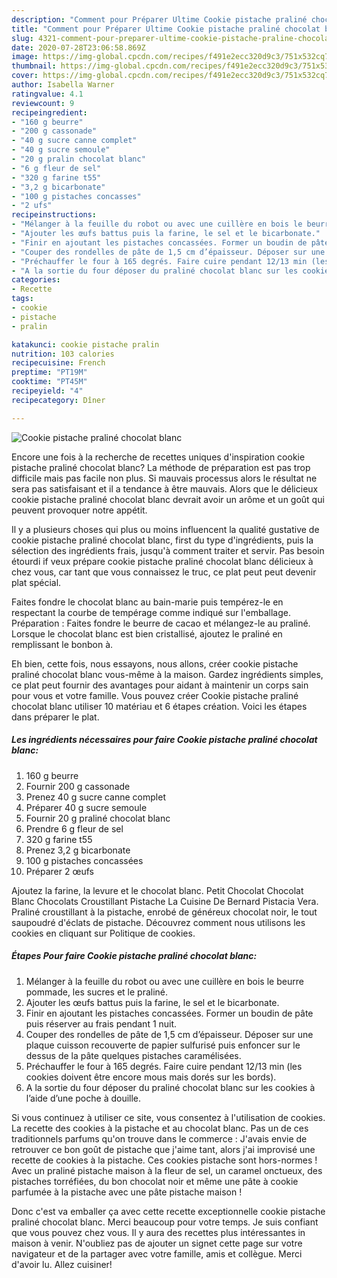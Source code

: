 ```yaml
---
description: "Comment pour Préparer Ultime Cookie pistache praliné chocolat blanc"
title: "Comment pour Préparer Ultime Cookie pistache praliné chocolat blanc"
slug: 4321-comment-pour-preparer-ultime-cookie-pistache-praline-chocolat-blanc
date: 2020-07-28T23:06:58.869Z
image: https://img-global.cpcdn.com/recipes/f491e2ecc320d9c3/751x532cq70/cookie-pistache-praline-chocolat-blanc-photo-principale-de-la-recette.jpg
thumbnail: https://img-global.cpcdn.com/recipes/f491e2ecc320d9c3/751x532cq70/cookie-pistache-praline-chocolat-blanc-photo-principale-de-la-recette.jpg
cover: https://img-global.cpcdn.com/recipes/f491e2ecc320d9c3/751x532cq70/cookie-pistache-praline-chocolat-blanc-photo-principale-de-la-recette.jpg
author: Isabella Warner
ratingvalue: 4.1
reviewcount: 9
recipeingredient:
- "160 g beurre"
- "200 g cassonade"
- "40 g sucre canne complet"
- "40 g sucre semoule"
- "20 g pralin chocolat blanc"
- "6 g fleur de sel"
- "320 g farine t55"
- "3,2 g bicarbonate"
- "100 g pistaches concasses"
- "2 ufs"
recipeinstructions:
- "Mélanger à la feuille du robot ou avec une cuillère en bois le beurre pommade, les sucres et le praliné."
- "Ajouter les œufs battus puis la farine, le sel et le bicarbonate."
- "Finir en ajoutant les pistaches concassées. Former un boudin de pâte puis réserver au frais pendant 1 nuit."
- "Couper des rondelles de pâte de 1,5 cm d’épaisseur. Déposer sur une plaque cuisson recouverte de papier sulfurisé puis enfoncer sur le dessus de la pâte quelques pistaches caramélisées."
- "Préchauffer le four à 165 degrés. Faire cuire pendant 12/13 min (les cookies doivent être encore mous mais dorés sur les bords)."
- "A la sortie du four déposer du praliné chocolat blanc sur les cookies à l’aide d’une poche à douille."
categories:
- Recette
tags:
- cookie
- pistache
- pralin

katakunci: cookie pistache pralin 
nutrition: 103 calories
recipecuisine: French
preptime: "PT19M"
cooktime: "PT45M"
recipeyield: "4"
recipecategory: Dîner

---
```



![Cookie pistache praliné chocolat blanc](https://img-global.cpcdn.com/recipes/f491e2ecc320d9c3/751x532cq70/cookie-pistache-praline-chocolat-blanc-photo-principale-de-la-recette.jpg)

Encore une fois à la recherche de recettes uniques d'inspiration cookie pistache praliné chocolat blanc? La méthode de préparation est pas trop difficile mais pas facile non plus. Si mauvais processus alors le résultat ne sera pas satisfaisant et il a tendance à être mauvais. Alors que le délicieux cookie pistache praliné chocolat blanc devrait avoir un arôme et un goût qui peuvent provoquer notre appétit.

Il y a plusieurs choses qui plus ou moins influencent la qualité gustative de cookie pistache praliné chocolat blanc, first du type d'ingrédients, puis la sélection des ingrédients frais, jusqu'à comment traiter et servir. Pas besoin étourdi if veux prépare cookie pistache praliné chocolat blanc délicieux à chez vous, car tant que vous connaissez le truc, ce plat peut peut devenir plat spécial.

Faites fondre le chocolat blanc au bain-marie puis tempérez-le en respectant la courbe de tempérage comme indiqué sur l&#39;emballage. Préparation : Faites fondre le beurre de cacao et mélangez-le au praliné. Lorsque le chocolat blanc est bien cristallisé, ajoutez le praliné en remplissant le bonbon à.


Eh bien, cette fois, nous essayons, nous allons, créer cookie pistache praliné chocolat blanc vous-même à la maison. Gardez ingrédients simples, ce plat peut fournir des avantages pour aidant à maintenir un corps sain pour vous et votre famille. Vous pouvez créer Cookie pistache praliné chocolat blanc utiliser 10 matériau et 6 étapes création. Voici les étapes dans préparer le plat.

<!--inarticleads1-->

##### Les ingrédients nécessaires pour faire Cookie pistache praliné chocolat blanc:

1.  160 g beurre
1. Fournir 200 g cassonade
1. Prenez 40 g sucre canne complet
1. Préparer 40 g sucre semoule
1. Fournir 20 g praliné chocolat blanc
1. Prendre 6 g fleur de sel
1.  320 g farine t55
1. Prenez 3,2 g bicarbonate
1.  100 g pistaches concassées
1. Préparer 2 œufs


Ajoutez la farine, la levure et le chocolat blanc. Petit Chocolat Chocolat Blanc Chocolats Croustillant Pistache La Cuisine De Bernard Pistacia Vera. Praliné croustillant à la pistache, enrobé de généreux chocolat noir, le tout saupoudré d&#39;éclats de pistache. Découvrez comment nous utilisons les cookies en cliquant sur Politique de cookies. 

<!--inarticleads2-->

##### Étapes Pour faire Cookie pistache praliné chocolat blanc:

1. Mélanger à la feuille du robot ou avec une cuillère en bois le beurre pommade, les sucres et le praliné.
1. Ajouter les œufs battus puis la farine, le sel et le bicarbonate.
1. Finir en ajoutant les pistaches concassées. Former un boudin de pâte puis réserver au frais pendant 1 nuit.
1. Couper des rondelles de pâte de 1,5 cm d’épaisseur. Déposer sur une plaque cuisson recouverte de papier sulfurisé puis enfoncer sur le dessus de la pâte quelques pistaches caramélisées.
1. Préchauffer le four à 165 degrés. Faire cuire pendant 12/13 min (les cookies doivent être encore mous mais dorés sur les bords).
1. A la sortie du four déposer du praliné chocolat blanc sur les cookies à l’aide d’une poche à douille.


Si vous continuez à utiliser ce site, vous consentez à l&#39;utilisation de cookies. La recette des cookies à la pistache et au chocolat blanc. Pas un de ces traditionnels parfums qu&#39;on trouve dans le commerce : J&#39;avais envie de retrouver ce bon goût de pistache que j&#39;aime tant, alors j&#39;ai improvisé une recette de cookies à la pistache. Ces cookies pistache sont hors-normes ! Avec un praliné pistache maison à la fleur de sel, un caramel onctueux, des pistaches torréfiées, du bon chocolat noir et même une pâte à cookie parfumée à la pistache avec une pâte pistache maison ! 


Donc c'est va emballer ça avec cette recette exceptionnelle cookie pistache praliné chocolat blanc. Merci beaucoup pour votre temps. Je suis confiant que vous pouvez chez vous. Il y aura des recettes plus  intéressantes in maison à venir. N'oubliez pas de ajouter un signet cette page sur votre navigateur et de la partager avec votre famille, amis et collègue. Merci d'avoir lu. Allez cuisiner!
